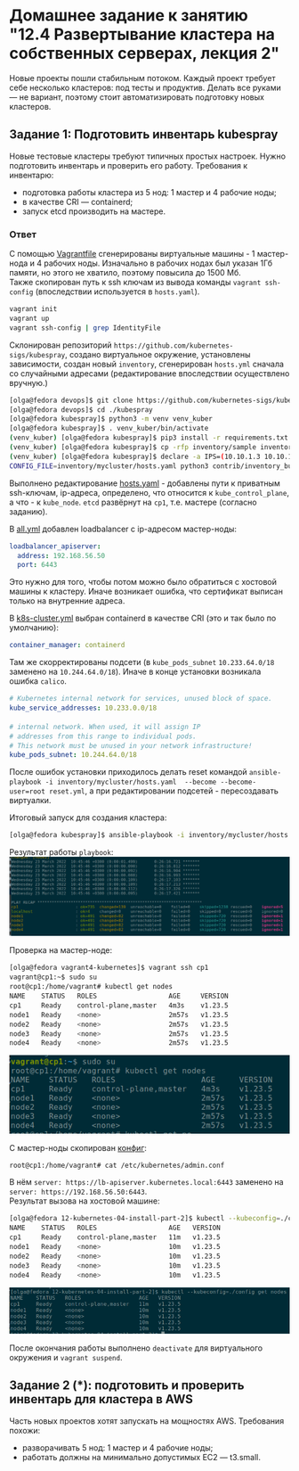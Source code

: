 # Домашнее задание к занятию "12.4 Развертывание кластера на собственных серверах, лекция 2"
Новые проекты пошли стабильным потоком. Каждый проект требует себе несколько кластеров: под тесты и продуктив. Делать все руками — не вариант, поэтому стоит автоматизировать подготовку новых кластеров.

## Задание 1: Подготовить инвентарь kubespray
Новые тестовые кластеры требуют типичных простых настроек. Нужно подготовить инвентарь и проверить его работу. Требования к инвентарю:
* подготовка работы кластера из 5 нод: 1 мастер и 4 рабочие ноды;
* в качестве CRI — containerd;
* запуск etcd производить на мастере.

### Ответ

С помощью [Vagrantfile](Vagrantfile) сгенерированы виртуальные машины - 1 мастер-нода и 4 рабочих ноды. Изначально в рабочих 
нодах был указан 1Гб памяти, но этого не хватило, поэтому повысила до 1500 Мб.  
Также скопирован путь к ssh ключам из вывода команды `vagrant ssh-config` (впоследствии используется в `hosts.yaml`).  
```bash
vagrant init
vagrant up
vagrant ssh-config | grep IdentityFile
```

Склонирован репозиторий `https://github.com/kubernetes-sigs/kubespray`, создано виртуальное окружение, установлены зависимости, 
создан новый `inventory`, сгенерирован `hosts.yml` сначала со случайными адресами (редактирование впоследствии осуществлено вручную.)
```bash
[olga@fedora devops]$ git clone https://github.com/kubernetes-sigs/kubespray.git
[olga@fedora devops]$ cd ./kubespray
[olga@fedora kubespray]$ python3 -m venv venv_kuber
[olga@fedora kubespray]$ . venv_kuber/bin/activate
(venv_kuber) [olga@fedora kubespray]$ pip3 install -r requirements.txt
(venv_kuber) [olga@fedora kubespray]$ cp -rfp inventory/sample inventory/mycluster
(venv_kuber) [olga@fedora kubespray]$ declare -a IPS=(10.10.1.3 10.10.1.4 10.10.1.5)
CONFIG_FILE=inventory/mycluster/hosts.yaml python3 contrib/inventory_builder/inventory.py ${IPS[@]}
```

Выполнено редактирование [hosts.yaml](mycluster/hosts.yaml) - добавлены пути к приватным ssh-ключам, ip-адреса, 
определено, что относится к `kube_control_plane`, а что - к `kube_node`. `etcd` развёрнут на `cp1`, т.е. мастере (согласно заданию).  

В [all.yml](mycluster/group_vars/all/all.yml) добавлен loadbalancer с ip-адресом мастер-ноды:  
```yaml
loadbalancer_apiserver:
  address: 192.168.56.50
  port: 6443
```  
Это нужно для того, чтобы потом можно было обратиться с хостовой машины к кластеру. Иначе возникает ошибка, что сертификат выписан только 
на внутренние адреса.  

В [k8s-cluster.yml](mycluster/group_vars/k8s_cluster/k8s-cluster.yml) выбран containerd в качестве CRI (это и так было по умолчанию):  
```yaml
container_manager: containerd
```  

Там же скорректированы подсети (в `kube_pods_subnet` `10.233.64.0/18` заменено на `10.244.64.0/18`). Иначе в конце установки возникала ошибка `calico`.
```yaml
# Kubernetes internal network for services, unused block of space.
kube_service_addresses: 10.233.0.0/18

# internal network. When used, it will assign IP
# addresses from this range to individual pods.
# This network must be unused in your network infrastructure!
kube_pods_subnet: 10.244.64.0/18
```  

После ошибок установки приходилось делать reset командой `ansible-playbook -i inventory/mycluster/hosts.yaml  --become --become-user=root reset.yml`, а 
при редактировании подсетей - пересоздавать виртуалки.   

Итоговый запуск для создания кластера:  
```bash
[olga@fedora kubespray]$ ansible-playbook -i inventory/mycluster/hosts.yaml  --become --become-user=root cluster.yml -vvv
```

Результат работы `playbook`:  
![Результат 1](img/1.png)

Проверка на мастер-ноде:  
```bash
[olga@fedora vagrant4-kubernetes]$ vagrant ssh cp1
vagrant@cp1:~$ sudo su
root@cp1:/home/vagrant# kubectl get nodes
NAME    STATUS   ROLES                  AGE     VERSION
cp1     Ready    control-plane,master   4m3s    v1.23.5
node1   Ready    <none>                 2m57s   v1.23.5
node2   Ready    <none>                 2m57s   v1.23.5
node3   Ready    <none>                 2m57s   v1.23.5
node4   Ready    <none>                 2m57s   v1.23.5
```
![Результат 2](img/2.png)

С мастер-ноды скопирован [конфиг](config):  
```bash
root@cp1:/home/vagrant# cat /etc/kubernetes/admin.conf
```
В нём `server: https://lb-apiserver.kubernetes.local:6443` заменено на `server: https://192.168.56.50:6443`.  
Результат вызова на хостовой машине:  
```bash
[olga@fedora 12-kubernetes-04-install-part-2]$ kubectl --kubeconfig=./config get nodes
NAME    STATUS   ROLES                  AGE   VERSION
cp1     Ready    control-plane,master   11m   v1.23.5
node1   Ready    <none>                 10m   v1.23.5
node2   Ready    <none>                 10m   v1.23.5
node3   Ready    <none>                 10m   v1.23.5
node4   Ready    <none>                 10m   v1.23.5
```
![Результат 3](img/3.png)

После окончания работы выполнено `deactivate` для виртуального окружения и `vagrant suspend`.


## Задание 2 (*): подготовить и проверить инвентарь для кластера в AWS
Часть новых проектов хотят запускать на мощностях AWS. Требования похожи:
* разворачивать 5 нод: 1 мастер и 4 рабочие ноды;
* работать должны на минимально допустимых EC2 — t3.small.


